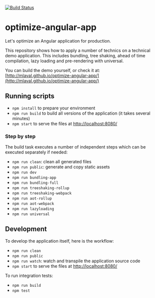 [![Build Status](https://travis-ci.org/mlaval/optimize-angular-app.svg?branch=master)](https://travis-ci.org/mlaval/optimize-angular-app)

# optimize-angular-app
Let's optimize an Angular application for production.

This repository shows how to apply a number of technics on a technical demo application. This includes bundling, tree shaking, ahead of time compilation, lazy loading and pre-rendering with universal.

You can build the demo yourself, or check it at: [http://mlaval.github.io/optimize-angular-app/](http://mlaval.github.io/optimize-angular-app/)

## Running scripts
- `npm install` to prepare your environment
- `npm run build` to build all versions of the application (it takes several minutes)
- `npm start` to serve the files at [http://localhost:8080/](http://localhost:8080/)

### Step by step
The build task executes a number of independent steps which can be executed separately if needed:
- `npm run clean`: clean all generated files
- `npm run public`: generate and copy static assets
- `npm run dev`
- `npm run bundling-app`
- `npm run bundling-full`
- `npm run treeshaking-rollup`
- `npm run treeshaking-webpack`
- `npm run aot-rollup`
- `npm run aot-webpack`
- `npm run lazyloading`
- `npm run universal`

## Development
To develop the application itself, here is the workflow:
- `npm run clean`
- `npm run public`
- `npm run watch`: watch and transpile the application source code
- `npm start` to serve the files at [http://localhost:8080/](http://localhost:8080/)

To run integration tests:
- `npm run build`
- `npm test`


